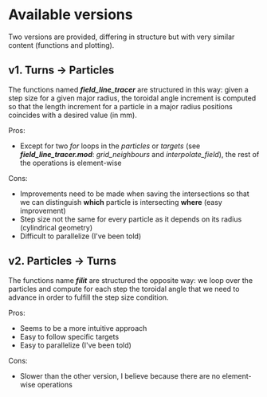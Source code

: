 # Available versions
Two versions are provided, differing in structure but with very similar content (functions and plotting).

## v1. Turns -> Particles
The functions named ***field_line_tracer*** are structured in this way: given a step size for a given major radius, the toroidal angle increment is computed so that the length increment for a particle in a major radius positions coincides with a desired value (in mm).

Pros:
- Except for two *for* loops in the *particles* or *targets* (see ***field_line_tracer.mod***: *grid_neighbours* and *interpolate_field*), the rest of the operations is element-wise

Cons:
- Improvements need to be made when saving the intersections so that we can distinguish **which** particle is intersecting **where** (easy improvement)
- Step size not the same for every particle as it depends on its radius (cylindrical geometry)
- Difficult to parallelize (I've been told)

## v2. Particles -> Turns
The functions name ***filit*** are structured the opposite way: we loop over the particles and compute for each step the toroidal angle that we need to advance in order to fulfill the step size condition.

Pros:
- Seems to be a more intuitive approach
- Easy to follow specific targets
- Easy to parallelize (I've been told)

Cons:
- Slower than the other version, I believe because there are no element-wise operations
